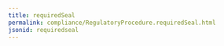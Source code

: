 ```yaml
---
title: requiredSeal
permalink: compliance/RegulatoryProcedure.requiredSeal.html
jsonid: requiredseal
---
```

